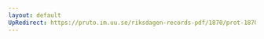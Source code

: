 ```yaml
---
layout: default
UpRedirect: https://pruto.im.uu.se/riksdagen-records-pdf/1870/prot-1870--fk--315.pdf
---
```

